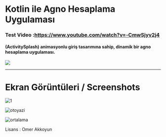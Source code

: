 # Kotlin ile Agno Hesaplama Uygulaması 
### Test Video :https://www.youtube.com/watch?v=-CmwSjyv2j4

#### (ActivitySplash) animasyonlu giriş tasarımına sahip, dinamik bir agno hesaplama uygulaması.

![](https://media.giphy.com/media/LOKww2olH7FUA56IfT/giphy.gif)
<br><hr>

# Ekran Görüntüleri / Screenshots

![1](https://user-images.githubusercontent.com/33864154/63677451-aaebb600-c7f5-11e9-9672-ce723f4ef7b4.png)

![otoyazi](https://user-images.githubusercontent.com/33864154/63677528-cfe02900-c7f5-11e9-91ec-c8f87280dadc.png)

![ortalama](https://user-images.githubusercontent.com/33864154/63677466-b0490080-c7f5-11e9-91ba-b7182e824114.png)


Lisans : Omer Akkoyun
